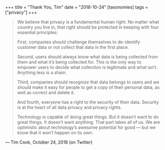 +++
title = "Thank You, Tim"
date = "2018-10-24"
[taxonomies]
tags = ["privacy"]
+++

> We believe that privacy is a fundamental human right. No matter what country you live in, that right should be protected in keeping with four essential principles:
>
> First, companies should challenge themselves to de-identify customer data or not collect that data in the first place.
>
> Second, users should always know what data is being collected from them and what it’s being collected for. This is the only way to empower users to decide what collection is legitimate and what isn’t. Anything less is a sham.
>
> Third, companies should recognize that data belongs to users and we should make it easy for people to get a copy of their personal data, as well as correct and delete it.
>
> And fourth, everyone has a right to the security of their data. Security is at the heart of all data privacy and privacy rights.
>
> Technology is capable of doing great things. But it doesn’t want to do great things. It doesn’t want anything. That part takes all of us. We are optimistic about technology’s awesome potential for good — but we know that it won’t happen on its own.

— Tim Cook, October 24, 2018 (on Twitter)
